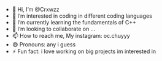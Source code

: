 - 👋 Hi, I’m @Crxwzz
- 👀 I’m interested in coding in different coding languages
- 🌱 I’m currently learning the fundamentals of C++
- 💞️ I’m looking to collaborate on ...
- 📫 How to reach me, My instagram: oc.chuyyy
- 😄 Pronouns: any i guess
- ⚡ Fun fact: i love working on big projects im interested in

<!---
Crxwzz/Crxwzz is a ✨ special ✨ repository because its `README.md` (this file) appears on your GitHub profile.
You can click the Preview link to take a look at your changes.
--->
